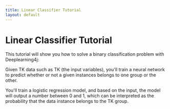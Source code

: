 ```yaml
---
title: Linear Classifier Tutorial
layout: default
---
```


# Linear Classifier Tutorial

This tutorial will show you how to solve a binary classification problem with Deeplearning4j: 

Given TK data such as TK (the input variables), you'll train a neural network to predict whether or not a given instances belongs to one group or the other. 

You'll train a logistic regression model, and based on the input, the model will output a number between 0 and 1, which can be interpreted as the probability that the data instance belongs to the TK group.

